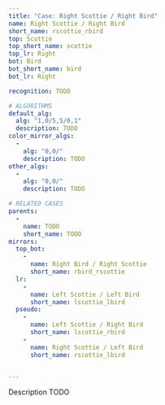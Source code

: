 ```yaml
---
title: "Case: Right Scottie / Right Bird"
name: Right Scottie / Right Bird
short_name: rscottie_rbird
top: Scottie
top_short_name: scottie
top_lr: Right
bot: Bird
bot_short_name: bird
bot_lr: Right

recognition: TODO

# ALGORITHMS
default_alg:
  alg: "1,0/5,5/0,1"
  description: TODO
color_mirror_algs:
  -
    alg: "0,0/"
    description: TODO
other_algs:
  -
    alg: "0,0/"
    description: TODO

# RELATED CASES
parents:
  -
    name: TODO
    short_name: TODO
mirrors:
  top_bot:
    -
      name: Right Bird / Right Scottie
      short_name: rbird_rscottie
  lr:
    -
      name: Left Scottie / Left Bird
      short_name: lscottie_lbird
  pseudo:
    -
      name: Left Scottie / Right Bird
      short_name: lscottie_rbird
    -
      name: Right Scottie / Left Bird
      short_name: rscottie_lbird


---
```


Description TODO

